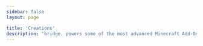 ```yaml
---
sidebar: false
layout: page

title: 'Creations'
description: 'bridge. powers some of the most advanced Minecraft Add-Ons. Here are some of our favorites...'
---
```


<script setup>
import Creations from "../.vitepress/theme/components/Creations.vue"
import creations from '../data/creations.json'

</script>

<Creations :items="creations" />
